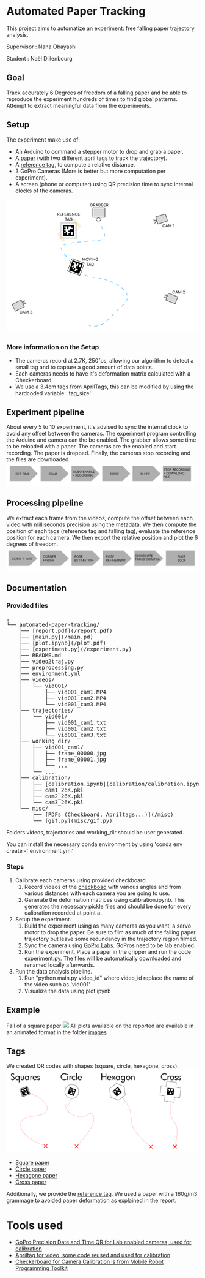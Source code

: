 
# Automated Paper Tracking
This project aims to automatize an experiment: free falling paper trajectory analysis.

Supervisor : Nana Obayashi

Student : Naël Dillenbourg

## Goal
Track accurately 6 Degrees of freedom of a falling paper and be able to reproduce the experiment hundreds of times to find global patterns. Attempt to extract meaningful data from the experiments.

## Setup
The experiment make use of:
- An Arduino to command a stepper motor to drop and grab a paper.
- A [paper](misc) (with two different april tags to track the trajectory).
- A [reference tag](misc/reference_tag.pdf), to compute a relative distance.
- 3 GoPro Cameras (More is better but more computation per experiment).
- A screen (phone or computer) using QR precision time to sync internal clocks of the cameras.

![Setup](images/setup.png)
### More information on the Setup
- The cameras record at 2.7K, 250fps, allowing our algorithm to detect a small tag and to capture a good amount of data points.
- Each cameras needs to have it's deformation matrix calculated with a Checkerboard.
- We use a 3.4cm tags from AprilTags, this can be modified by using the hardcoded variable: 'tag_size'
## Experiment pipeline
About every 5 to 10 experiment, it's advised to sync the internal clock to avoid any offset between the cameras.
The experiment program controlling the Arduino and camera can the be enabled. The grabber allows some time to be reloaded with a paper. The cameras are the enabled and start recording. The paper is dropped. Finally, the cameras stop recording and the files are downloaded 
![Experiment pipeline](images/exp_pipeline.png)

## Processing pipeline
We extract each frame from the videos, compute the offset between each video with milliseconds precision using the metadata. We then compute the position of each tags (reference tag and falling tag), evaluate the reference position for each camera. We then export the relative position and plot the 6 degrees of freedom.
![Analysis pipeline](images/analysis_pipeline.png)

## Documentation
### Provided files
<pre>
.
└── automated-paper-tracking/
    ├── [report.pdf](/report.pdf)
    ├── [main.py](/main.pd) 
    ├── [plot.ipynb](/plot.pdf)
    ├── [experiment.py](/experiment.py)
    ├── README.md
    ├── video2traj.py
    ├── preprocessing.py
    ├── environment.yml
    ├── videos/
    │   └── vid001/
    │       ├── vid001_cam1.MP4
    │       ├── vid001_cam2.MP4
    │       └── vid001_cam3.MP4
    ├── trajectories/
    │   └── vid001/
    │       ├── vid001_cam1.txt
    │       ├── vid001_cam2.txt
    │       └── vid001_cam3.txt
    ├── working_dir/
    │   ├── vid001_cam1/
    │   │   ├── frame_00000.jpg
    │   │   ├── frame_00001.jpg
    │   │   └── ...
    │   └── ...
    ├── calibration/
    │   ├── [calibration.ipynb](calibration/calibration.ipynb)
    │   ├── cam1_26K.pkl
    │   ├── cam2_26K.pkl
    │   └── cam3_26K.pkl
    └── misc/
        ├── [PDFs (Checkboard, Apriltags...)](/misc)
        └── [gif.py](misc/gif.py)
</pre>

Folders videos, trajectories and working_dir should be user generated.

You can install the necessary conda environment by using 'conda env create -f environment.yml'
### Steps
1. Calibrate each cameras using provided checkboard.
    1. Record videos of the [checkboad](/misc/camera-calibration-checker-board_9x7.pdf) with various angles and from various distances with each camera you are going to use.
    2. Generate the deformation matrices using calibration.ipynb. This generates the necessary pickle files and should be done for every calibration recorded at point a.
2. Setup the experiment.
    1. Build the experiment using as many cameras as you want, a servo motor to drop the paper. Be sure to film as much of the falling paper trajectory but leave some redundancy in the trajectory region filmed.
    2. Sync the camera using [GoPro Labs](https://gopro.github.io/labs/control/precisiontime/). GoPros need to be lab enabled.
    3. Run the experiment. Place a paper in the gripper and run the code experiment.py. The files will be automatically downloaded and renamed locally afterwards.
3. Run the data analysis pipeline.
    1. Run "python main.py video_id" where video_id replace the name of the video such as 'vid001'
    2. Visualize the data using plot.ipynb

## Example
Fall of a square paper
![](images/animated_square_paper.gif)
All plots available on the reported are available in an animated format in the folder [images](images)

## Tags
We created QR codes with shapes (square, circle, hexagone, cross).
![](images/type_of_papers.png)
- [Square paper](misc/square_tag.pdf)
- [Circle paper](misc/circle_tag.pdf)
- [Hexagone paper](misc/hexagone_tag.pdf)
- [Cross paper](misc/cross_tag.pdf)

Additionally, we provide the [reference tag](misc/reference_tag.pdf).
We used a paper with a 160g/m3 grammage to avoided paper deformation as explained in the report.

# Tools used
- [GoPro Precision Date and Time QR for Lab enabled cameras, used for calibration](https://gopro.github.io/labs/control/precisiontime/)
- [Apriltag for video, some code reused and used for calibration](https://github.com/yanshil/video-apriltags)
- [Checkerboard for Camera Calibration is from Mobile Robot Programming Toolkit](https://docs.mrpt.org/reference/latest/)